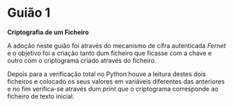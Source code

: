 # Guião 1

**Criptografia de um Ficheiro**

A adoção neste guião foi através do mecanismo de cifra autenticada *Fernet* e o objetivo foi a criação tanto dum ficheiro que ficasse com a chave e outro com o criptograma criado através do ficheiro.

Depois para a verificação total no Python houve a leitura destes dois ficheiros e colocado os seus valores em variáveis diferentes das anteriores e no fim verifica-se através dum *print* que o criptograma corresponde ao ficheiro de texto inicial.